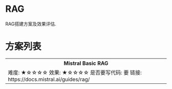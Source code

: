 # RAG
RAG搭建方案及效果评估.

# 方案列表

<table> 
  <tr>
    <th>Mistral Basic RAG</th>
  </tr>
  <tr>
     <td>
        难度: ★☆☆☆☆ 
        效果: ★☆☆☆☆ 
        是否要写代码: 要
        链接: https://docs.mistral.ai/guides/rag/
     </td>
  </tr>
  <tr>
     
  </tr>
  </table>




